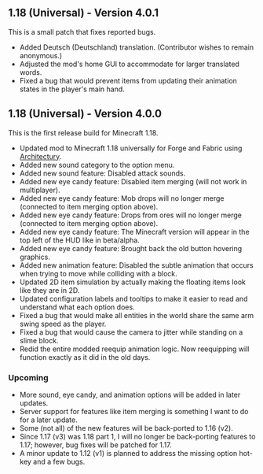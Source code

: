 ## 1.18 (Universal) - Version 4.0.1
This is a small patch that fixes reported bugs.
- Added Deutsch (Deutschland) translation. (Contributor wishes to remain anonymous.)
- Adjusted the mod's home GUI to accommodate for larger translated words.
- Fixed a bug that would prevent items from updating their animation states in the player's main hand.

## 1.18 (Universal) - Version 4.0.0
This is the first release build for Minecraft 1.18.
- Updated mod to Minecraft 1.18 universally for Forge and Fabric using [Architectury](https://github.com/architectury).
- Added new sound category to the option menu.
- Added new sound feature: Disabled attack sounds.
- Added new eye candy feature: Disabled item merging (will not work in multiplayer).
- Added new eye candy feature: Mob drops will no longer merge (connected to item merging option above).
- Added new eye candy feature: Drops from ores will no longer merge (connected to item merging option above).
- Added new eye candy feature: The Minecraft version will appear in the top left of the HUD like in beta/alpha.
- Added new eye candy feature: Brought back the old button hovering graphics.
- Added new animation feature: Disabled the subtle animation that occurs when trying to move while colliding with a block.
- Updated 2D item simulation by actually making the floating items look like they are in 2D.
- Updated configuration labels and tooltips to make it easier to read and understand what each option does.
- Fixed a bug that would make all entities in the world share the same arm swing speed as the player.
- Fixed a bug that would cause the camera to jitter while standing on a slime block.
- Redid the entire modded reequip animation logic. Now reequipping will function exactly as it did in the old days.

### Upcoming
- More sound, eye candy, and animation options will be added in later updates.
- Server support for features like item merging is something I want to do for a later update.
- Some (not all) of the new features will be back-ported to 1.16 (v2).
- Since 1.17 (v3) was 1.18 part 1, I will no longer be back-porting features to 1.17; however, bug fixes will be patched for 1.17.
- A minor update to 1.12 (v1) is planned to address the missing option hot-key and a few bugs.